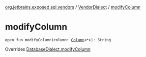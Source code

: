 [org.jetbrains.exposed.sql.vendors](../index.md) / [VendorDialect](index.md) / [modifyColumn](.)

# modifyColumn

`open fun modifyColumn(column: `[`Column`](../../org.jetbrains.exposed.sql/-column/index.md)`<*>): String`

Overrides [DatabaseDialect.modifyColumn](../-database-dialect/modify-column.md)

